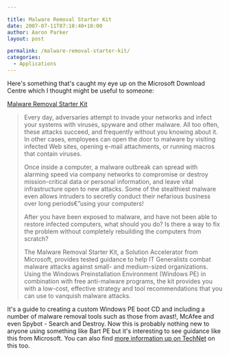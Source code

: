 ```yaml
---

title: Malware Removal Starter Kit
date: 2007-07-11T07:10:40+10:00
author: Aaron Parker
layout: post

permalink: /malware-removal-starter-kit/
categories:
  - Applications
---
```

Here's something that's caught my eye up on the Microsoft Download Centre which I thought might be useful to someone:

[Malware Removal Starter Kit](http://www.microsoft.com/downloads/details.aspx?FamilyID=6cd853ce-f349-4a18-a14f-c99b64adfbea&DisplayLang=en)

> Every day, adversaries attempt to invade your networks and infect your systems with viruses, spyware and other malware. All too often, these attacks succeed, and frequently without you knowing about it. In other cases, employees can open the door to malware by visiting infected Web sites, opening e-mail attachments, or running macros that contain viruses.
> 
> Once inside a computer, a malware outbreak can spread with alarming speed via company networks to compromise or destroy mission-critical data or personal information, and leave vital infrastructure open to new attacks. Some of the stealthiest malware even allows intruders to secretly conduct their nefarious business over long periods€”using your computers!
> 
> After you have been exposed to malware, and have not been able to restore infected computers, what should you do? Is there a way to fix the problem without completely rebuilding the computers from scratch?
> 
> The Malware Removal Starter Kit, a Solution Accelerator from Microsoft, provides tested guidance to help IT Generalists combat malware attacks against small- and medium-sized organizations. Using the Windows Preinstallation Environment (Windows PE) in combination with free anti-malware programs, the kit provides you with a low-cost, effective strategy and tool recommendations that you can use to vanquish malware attacks.

It's a guide to creating a custom Windows PE boot CD and including a number of malware removal tools such as those from avast!, McAfee and even Spybot - Search and Destroy. Now this is probably nothing new to anyone using something like Bart PE but it's interesting to see guidance like this from Microsoft. You can also find [more information up on TechNet](http://www.microsoft.com/technet/security/guidance/disasterrecovery/default.mspx) on this too.